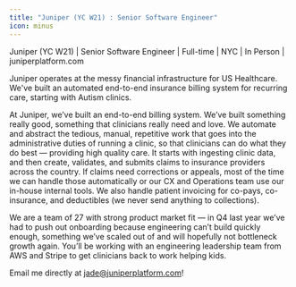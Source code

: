 ```yaml
---
title: "Juniper (YC W21) : Senior Software Engineer"
icon: minus
---
```

Juniper (YC W21) | Senior Software Engineer | Full-time | NYC | In Person | juniperplatform.com

Juniper operates at the messy financial infrastructure for US Healthcare. We&#x27;ve built an automated end-to-end insurance billing system for recurring care, starting with Autism clinics.

At Juniper, we’ve built an end-to-end billing system. We’ve built something really good, something that clinicians really need and love. We automate and abstract the tedious, manual, repetitive work that goes into the administrative duties of running a clinic, so that clinicians can do what they do best — providing high quality care. It starts with ingesting clinic data, and then create, validates, and submits claims to insurance providers across the country. If claims need corrections or appeals, most of the time we can handle those automatically or our CX and Operations team use our in-house internal tools. We also handle patient invoicing for co-pays, co-insurance, and deductibles (we never send anything to collections).

We are a team of 27 with strong product market fit — in Q4 last year we’ve had to push out onboarding because engineering can’t build quickly enough, something we’ve scaled out of and will hopefully not bottleneck growth again. You’ll be working with an engineering leadership team from AWS and Stripe to get clinicians back to work helping kids.

Email me directly at jade@juniperplatform.com!
